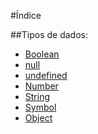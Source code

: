 #Índice

##Tipos de dados:
- [Boolean](https://github.com/ytalobessa/estudos-mentoria/blob/master/javascript/boolean.md)
- [null](https://github.com/ytalobessa/estudos-mentoria/blob/master/javascript/null.md)
- [undefined](https://github.com/ytalobessa/estudos-mentoria/blob/master/javascript/undefined.md)
- [Number](https://github.com/ytalobessa/estudos-mentoria/blob/master/javascript/number.md)
- [String](https://github.com/ytalobessa/estudos-mentoria/blob/master/javascript/string.md)
- [Symbol](https://github.com/ytalobessa/estudos-mentoria/blob/master/javascript/symbol.md)
- [Object](https://github.com/ytalobessa/estudos-mentoria/blob/master/javascript/object.md)